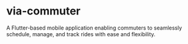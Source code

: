 # via-commuter
A Flutter-based mobile application enabling commuters to seamlessly schedule, manage, and track rides with ease and flexibility.
